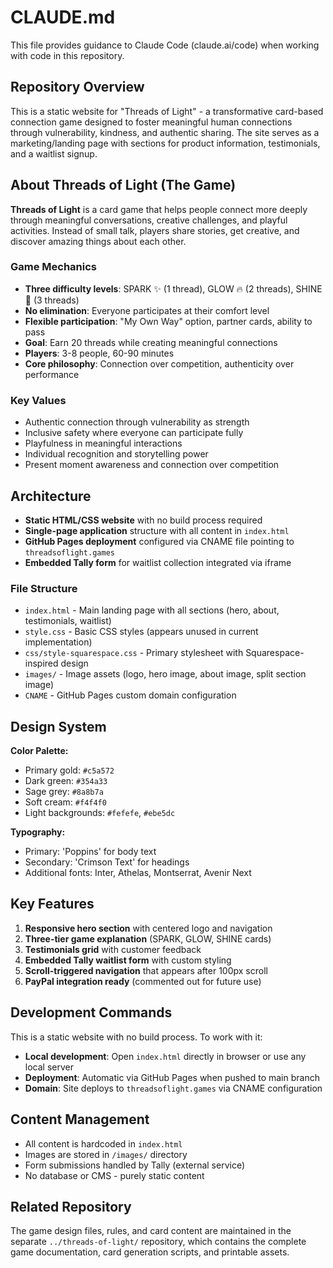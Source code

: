 # CLAUDE.md

This file provides guidance to Claude Code (claude.ai/code) when working with code in this repository.

## Repository Overview

This is a static website for "Threads of Light" - a transformative card-based connection game designed to foster meaningful human connections through vulnerability, kindness, and authentic sharing. The site serves as a marketing/landing page with sections for product information, testimonials, and a waitlist signup.

## About Threads of Light (The Game)

**Threads of Light** is a card game that helps people connect more deeply through meaningful conversations, creative challenges, and playful activities. Instead of small talk, players share stories, get creative, and discover amazing things about each other.

### Game Mechanics
- **Three difficulty levels**: SPARK ✨ (1 thread), GLOW 🔥 (2 threads), SHINE 💫 (3 threads)
- **No elimination**: Everyone participates at their comfort level
- **Flexible participation**: "My Own Way" option, partner cards, ability to pass
- **Goal**: Earn 20 threads while creating meaningful connections
- **Players**: 3-8 people, 60-90 minutes
- **Core philosophy**: Connection over competition, authenticity over performance

### Key Values
- Authentic connection through vulnerability as strength
- Inclusive safety where everyone can participate fully
- Playfulness in meaningful interactions
- Individual recognition and storytelling power
- Present moment awareness and connection over competition

## Architecture

- **Static HTML/CSS website** with no build process required
- **Single-page application** structure with all content in `index.html`
- **GitHub Pages deployment** configured via CNAME file pointing to `threadsoflight.games`
- **Embedded Tally form** for waitlist collection integrated via iframe

### File Structure
- `index.html` - Main landing page with all sections (hero, about, testimonials, waitlist)
- `style.css` - Basic CSS styles (appears unused in current implementation)
- `css/style-squarespace.css` - Primary stylesheet with Squarespace-inspired design
- `images/` - Image assets (logo, hero image, about image, split section image)
- `CNAME` - GitHub Pages custom domain configuration

## Design System

**Color Palette:**
- Primary gold: `#c5a572`
- Dark green: `#354a33` 
- Sage grey: `#8a8b7a`
- Soft cream: `#f4f4f0`
- Light backgrounds: `#fefefe`, `#ebe5dc`

**Typography:**
- Primary: 'Poppins' for body text
- Secondary: 'Crimson Text' for headings
- Additional fonts: Inter, Athelas, Montserrat, Avenir Next

## Key Features

1. **Responsive hero section** with centered logo and navigation
2. **Three-tier game explanation** (SPARK, GLOW, SHINE cards)
3. **Testimonials grid** with customer feedback
4. **Embedded Tally waitlist form** with custom styling
5. **Scroll-triggered navigation** that appears after 100px scroll
6. **PayPal integration ready** (commented out for future use)

## Development Commands

This is a static website with no build process. To work with it:

- **Local development**: Open `index.html` directly in browser or use any local server
- **Deployment**: Automatic via GitHub Pages when pushed to main branch
- **Domain**: Site deploys to `threadsoflight.games` via CNAME configuration

## Content Management

- All content is hardcoded in `index.html`
- Images are stored in `/images/` directory
- Form submissions handled by Tally (external service)
- No database or CMS - purely static content

## Related Repository

The game design files, rules, and card content are maintained in the separate `../threads-of-light/` repository, which contains the complete game documentation, card generation scripts, and printable assets.